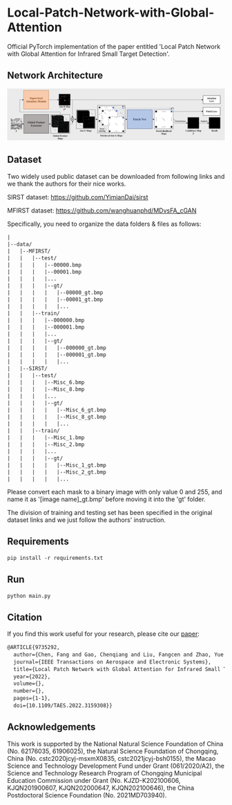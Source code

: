 # Local-Patch-Network-with-Global-Attention
Official PyTorch implementation of the paper entitled 'Local Patch Network with Global Attention for Infrared Small Target Detection'.

## Network Architecture

![](./figures/network_architecture.jpg)

## Dataset

Two widely used public dataset can be downloaded from following links and we thank the authors for their nice works.

SIRST dataset: https://github.com/YimianDai/sirst

MFIRST dataset: https://github.com/wanghuanphd/MDvsFA_cGAN

Specifically, you need to organize the data folders & files as follows:

``` shell
|
|--data/
|	|--MFIRST/
|	|	|--test/
|	|	|	|--00000.bmp
|	|	|	|--00001.bmp
|	|	|	|...
|	|	|	|--gt/
|	|	|	|	|--00000_gt.bmp
|	|	|	|	|--00001_gt.bmp
|	|	|	|	|...
|	|	|--train/
|	|	|	|--000000.bmp
|	|	|	|--000001.bmp
|	|	|	|...
|	|	|	|--gt/
|	|	|	|	|--000000_gt.bmp
|	|	|	|	|--000001_gt.bmp
|	|	|	|	|...
|	|--SIRST/
|	|	|--test/
|	|	|	|--Misc_6.bmp
|	|	|	|--Misc_8.bmp
|	|	|	|...
|	|	|	|--gt/
|	|	|	|	|--Misc_6_gt.bmp
|	|	|	|	|--Misc_8_gt.bmp
|	|	|	|	|...
|	|	|--train/
|	|	|	|--Misc_1.bmp
|	|	|	|--Misc_2.bmp
|	|	|	|...
|	|	|	|--gt/
|	|	|	|	|--Misc_1_gt.bmp
|	|	|	|	|--Misc_2_gt.bmp
|	|	|	|	|...
```

Please convert each mask to a binary image with only value 0 and 255, and name it as '[image name]_gt.bmp' before moving it into the 'gt' folder.

The division of training and testing set has been specified in the original dataset links and we just follow the authors' instruction.

## Requirements

``` shell
pip install -r requirements.txt
```

## Run

```shell
python main.py
```

## Citation

If you find this work useful for your research, please cite our [paper](https://ieeexplore.ieee.org/document/9735292):

```latex
@ARTICLE{9735292,
  author={Chen, Fang and Gao, Chenqiang and Liu, Fangcen and Zhao, Yue and Zhou, Yuxi and Meng, Deyu and Zuo, Wangmeng},
  journal={IEEE Transactions on Aerospace and Electronic Systems}, 
  title={Local Patch Network with Global Attention for Infrared Small Target Detection}, 
  year={2022},
  volume={},
  number={},
  pages={1-1},
  doi={10.1109/TAES.2022.3159308}}
```

## Acknowledgements

This work is supported by the National Natural Science Foundation  of China (No. 62176035, 61906025), the Natural Science Foundation of Chongqing, China (No. cstc2020jcyj-msxmX0835, cstc2021jcyj-bsh0155),  the Macao Science and Technology Development Fund under Grant (061/2020/A2), the Science and Technology Research Program of Chongqing Municipal Education Commission under Grant (No. KJZD-K202100606, KJQN201900607, KJQN202000647, KJQN202100646), the China Postdoctoral Science Foundation (No. 2021MD703940).
